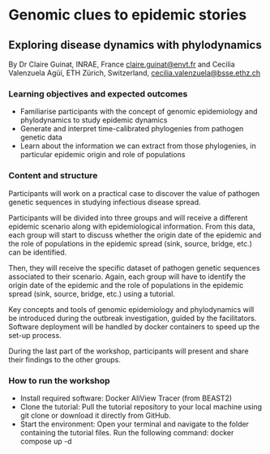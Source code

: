 # Genomic clues to epidemic stories
## Exploring disease dynamics with phylodynamics

By Dr Claire Guinat, INRAE, France claire.guinat@envt.fr 
and Cecilia Valenzuela Agüí, ETH Zürich, Switzerland,
cecilia.valenzuela@bsse.ethz.ch


### Learning objectives and expected outcomes

- Familiarise participants with the concept of genomic epidemiology and phylodynamics to study epidemic dynamics
- Generate and interpret time-calibrated phylogenies from pathogen genetic data
- Learn about the information we can extract from those phylogenies, in particular epidemic origin and role of populations

### Content and structure

Participants will work on a practical case to discover the value of pathogen genetic sequences in studying infectious disease spread.

Participants will be divided into three groups and will receive a different epidemic scenario along with epidemiological information. From this data, each group will start to discuss whether the origin date of the epidemic and the role of populations in the epidemic spread (sink, source, bridge, etc.) can
be identified.

Then, they will receive the specific dataset of pathogen genetic sequences associated to their scenario. Again, each group will have to identify the origin date of the epidemic and the role of populations in the epidemic spread (sink, source, bridge, etc.) using a tutorial.

Key concepts and tools of genomic epidemiology and phylodynamics will be introduced during the outbreak investigation, guided by the facilitators. Software deployment will be handled by docker containers to speed up the set-up process.

During the last part of the workshop, participants will present and share their findings to the other groups.

### How to run the workshop

- Install required software:
Docker
AliView
Tracer (from BEAST2)
- Clone the tutorial:
Pull the tutorial repository to your local machine using git clone or download it directly from GitHub.
- Start the environment:
Open your terminal and navigate to the folder containing the tutorial files.
Run the following command: docker compose up -d

